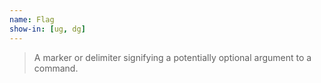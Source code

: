 ```yaml
---
name: Flag
show-in: [ug, dg]
---
```


> A marker or delimiter signifying a potentially optional argument to a command.
